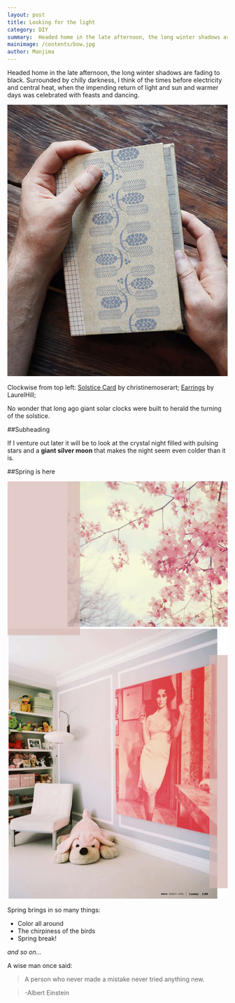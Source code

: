 ```yaml
---
layout: post
title: Looking for the light
category: DIY
summary:  Headed home in the late afternoon, the long winter shadows are fading to black. Surrounded by chilly darkness, I think of the times before electricity and central heat, when the impending return of light and sun and warmer days was celebrated with feasts and dancing.
mainimage: /contents/bow.jpg
author: Manjima
---
```


Headed home in the late afternoon, the long winter shadows are fading to black. Surrounded
by chilly darkness, I think of the times before electricity and central heat, when the impending
return of light and sun and warmer days was celebrated with feasts and dancing.

![Holiday Cover](/contents/holiday-cover.jpg)

Clockwise from top left: [Solstice Card](http://google.com) by christinemoserart;
[Earrings](http://pebblekites.com/earrings) by LaurelHill;

No wonder that long ago giant solar clocks were built to herald the turning of the solstice.

##Subheading

If I venture out later it will be to look at the crystal night filled with pulsing stars
and a **giant silver moon** that makes the night seem even colder than it is.

##Spring is here

![one more image](/contents/spring.gif)


Spring brings in so many things:

- Color all around
- The chirpiness of the birds
- Spring break!

*and so on...*

A wise man once said:

> A person who never made a mistake never tried anything new.

> -Albert Einstein
